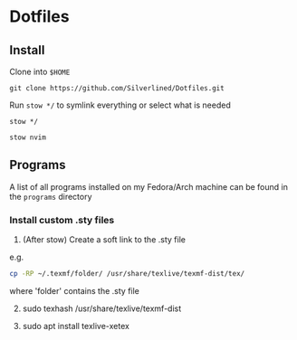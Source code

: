 # Dotfiles

## Install

Clone into `$HOME`

`git clone https://github.com/Silverlined/Dotfiles.git`

Run `stow */` to symlink everything or select what is needed

`stow */`

`stow nvim`

## Programs

A list of all programs installed on my Fedora/Arch machine can be found in the `programs` directory

### Install custom .sty files

1. (After stow)  Create a soft link to the .sty file

e.g.
```sh
cp -RP ~/.texmf/folder/ /usr/share/texlive/texmf-dist/tex/
```
where 'folder' contains the .sty file

2. sudo texhash /usr/share/texlive/texmf-dist 

3. sudo apt install texlive-xetex
